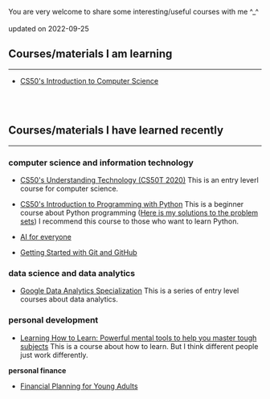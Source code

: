 You are very welcome to share some interesting/useful courses with me ^_^
 <br>
  <br>
updated on 2022-09-25
    <br>
## Courses/materials I am learning
---
- [CS50's Introduction to Computer Science](https://learning.edx.org/course/course-v1:HarvardX+CS50+X/home)


 <br>
  <br>

## Courses/materials I have learned recently
---

### computer science and information technology

- [CS50's Understanding Technology (CS50T 2020)](https://www.edx.org/course/cs50s-understanding-technology?index=product&queryID=7865f65508a1e4a2f623d9953c3f17f7&position=9)
This is an entry leverl course for computer science.

- [CS50's Introduction to Programming with Python](https://cs50.harvard.edu/certificates/8634fc8c-0552-40f1-bd21-07d3780b4c6c)
This is a beginner course about Python programming ([Here is my solutions to the problem sets](https://github.com/MinyanLi/CS50P))
I recommend this course to those who want to learn Python.

- [AI for everyone](https://coursera.org/share/7adaf26537df6cd1219a57cb688fe4fd)

- [Getting Started with Git and GitHub](https://coursera.org/share/15113bc5f0031ad907579ed1a8a75e8b)



### data science and data analytics

- [Google Data Analytics Specialization](https://coursera.org/share/f7d3c7133483120646ada6e7831b3b2e)
This is a series of entry level courses about data analytics.


### personal development

- [Learning How to Learn: Powerful mental tools to help you master tough subjects](https://coursera.org/share/a35c35ab24cc5e9dce0c932acda16129)
This is a course about how to learn. But I think different people just work differently.

**personal finance**

- [Financial Planning for Young Adults](https://coursera.org/share/d7d093a008a4ff2c52c7dc5b235988ba)














